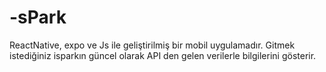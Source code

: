 # -sPark
ReactNative, expo ve Js ile geliştirilmiş bir mobil uygulamadır. Gitmek istediğiniz isparkın güncel olarak API den gelen verilerle bilgilerini gösterir.
